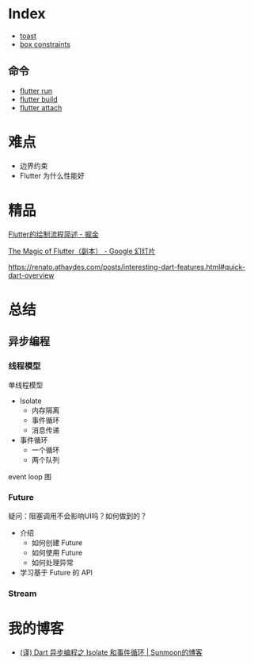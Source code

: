 # Index

+ [toast](2020-04-08-flutter-toast.md)
+ [box constraints](2020-03-16-box-constraints.md)

## 命令

+ [flutter run](2020-03-16-fluter-run.md)
+ [flutter build](2020-03-16-flutter-build.md)
+ [flutter attach](2020-03-16-flutter-attach.md)

# 难点

+ 边界约束
+ Flutter 为什么性能好

# 精品

[Flutter的绘制流程简述 - 掘金](https://juejin.im/post/5dbed32ee51d456bbe38c6c0)

[The Magic of Flutter（副本） - Google 幻灯片](https://docs.google.com/presentation/d/1zuE2EYRmAecrjDvtRkg0DpwgYCPA1ex02aswbrJcbBA/edit?ouid=108895815075520001467&usp=slides_home&ths=true)

https://renato.athaydes.com/posts/interesting-dart-features.html#quick-dart-overview

# 总结

## 异步编程

### 线程模型

单线程模型

+ Isolate 
    + 内存隔离
    + 事件循环
    + 消息传递
+ 事件循环
    + 一个循环
    + 两个队列

event loop 图

### Future

疑问：阻塞调用不会影响UI吗？如何做到的？

+ 介绍
    + 如何创建 Future
    + 如何使用 Future
    + 如何处理异常
+ 学习基于 Future 的 API

### Stream



# 我的博客

+ [(译) Dart 异步编程之 Isolate 和事件循环 | Sunmoon的博客](https://www.sunmoonblog.com/2019/11/26/dart-async-isolate-eventloop/)